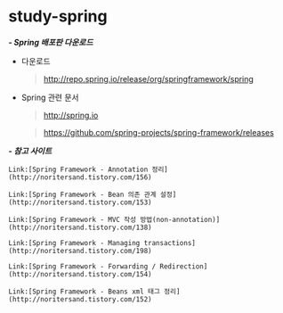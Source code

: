 # study-spring

***- Spring 배포판 다운로드***

- 다운로드

  > http://repo.spring.io/release/org/springframework/spring

- Spring 관련 문서

  > http://spring.io

  > https://github.com/spring-projects/spring-framework/releases



***- 참고 사이트***

    Link:[Spring Framework - Annotation 정리](http://noritersand.tistory.com/156)

    Link:[Spring Framework - Bean 의존 관계 설정](http://noritersand.tistory.com/153)

    Link:[Spring Framework - MVC 작성 방법(non-annotation)](http://noritersand.tistory.com/138)

    Link:[Spring Framework - Managing transactions](http://noritersand.tistory.com/198)

    Link:[Spring Framework - Forwarding / Redirection](http://noritersand.tistory.com/154)

    Link:[Spring Framework - Beans xml 태그 정리](http://noritersand.tistory.com/152)

